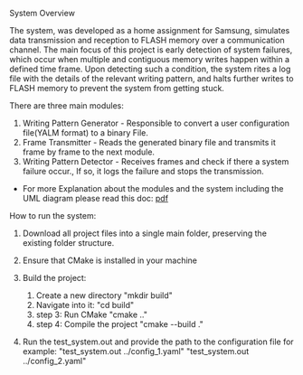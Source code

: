 
System Overview

The system, was developed as a home assignment for Samsung, simulates data transmission and reception to FLASH memory over a
communication channel. The main focus of this project is early detection of system
failures, which occur when multiple and contiguous memory writes happen within a defined
time frame. Upon detecting such a condition, the system rites a log file with the details of
the relevant writing pattern, and halts further writes to FLASH memory to prevent the
system from getting stuck.

There are three main modules:
1. Writing Pattern Generator  - Responsible to convert a user configuration file(YALM format) to a binary File.
2. Frame Transmitter - Reads the generated binary file and transmits it frame by frame to the next module.
3. Writing Pattern Detector - Receives frames and check if there a system failure occur., If so, it logs the failure and stops the transmission.

* For more Explanation about the modules and the system including the UML diagram please read this doc: [pdf](samsung_hw_shani_nativ.pdf)

How to run the system:
1. Download all project files into a single main folder, preserving the existing folder structure.
2. Ensure that CMake is installed in your machine
3. Build the project:
   
   1.  Create a new directory
             "mkdir build"
   2. Navigate into it:
             "cd build"
   3. step 3: Run CMake
             "cmake .."
   4. step 4: Compile the project
             "cmake --build ."
5. Run the test_system.out and provide the path to the configuration file
   for example:
   "test_system.out ../config_1.yaml"
   "test_system.out ../config_2.yaml"
   

